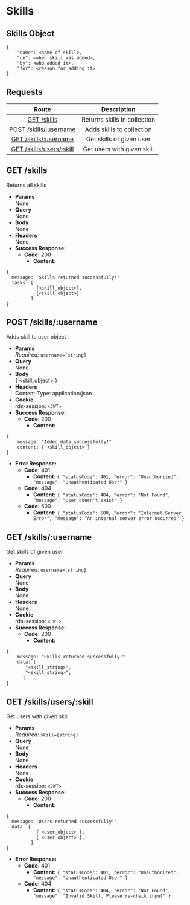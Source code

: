 # Skills

## Skills Object

```
{
    "name": <name of skill>,
    "on": <when skill was added>,
    "by": <who added it>,
    "for": <reason for adding it> 
}
```

## **Requests**

|                       Route                       |         Description          |
| :-----------------------------------------------: | :--------------------------: |
|            [GET /skills](#get-skills)             | Returns skills in collection |
|  [POST /skills/:username](#post-skillsusername)   |  Adds skills to collection   |
|   [GET /skills/:username](#get-skillsusername)    |   Get skills of given user   |
| [GET /skills/users/:skill](#get-skillsusersskill) |  Get users with given skill  |

## **GET /skills**

Returns all skills
- **Params**  
  None
- **Query**  
  None
- **Body**  
  None
- **Headers**  
  None
- **Success Response:**
  - **Code:** 200
    - **Content:**
```
{
  message: 'Skills returned successfully!'
  tasks: [
           {<skill_object>},
           {<skill_object>}
         ]
}
```

## **POST /skills/:username**

Adds skill to user object
- **Params**  
  _Required:_ `username=[string]`
- **Query**  
  None
- **Body**  
  { <skill_object> }
- **Headers**  
  Content-Type: application/json
- **Cookie**  
  rds-session: `<JWT>`
- **Success Response:**
  - **Code:** 200
    - **Content:**
```
{
    message: "Added data successfully!"
    content: { <skill_object> }
}
```
- **Error Response:**
  - **Code:** 401
    - **Content:** ` { "statusCode": 401, "error": "Unauthorized", "message": "Unauthenticated User" } `
  - **Code:** 404
    - **Content:** ` { "statusCode": 404, "error": "Not Found", "message": "User doesn't exist" } `
  - **Code:** 500
    - **Content:** ` { "statusCode": 500, "error": "Internal Server Error", "message": "An internal server error occurred" } `

## **GET /skills/:username**

Get skills of given user
- **Params**  
  _Required:_ `username=[string]`
- **Query**  
  None
- **Body**  
  None
- **Headers**  
  None
- **Cookie**  
  rds-session: `<JWT>`
- **Success Response:**
  - **Code:** 200
    - **Content:**
```
{
    message: "Skills returned successfully!"
    data: [
       "<skill_string>",
       "<skill_string>",
      ] 
}
```

## **GET /skills/users/:skill**

Get users with given skill
- **Params**  
  _Required:_ `skill=[string]`
- **Query**  
  None
- **Body**  
  None
- **Headers**  
  None
- **Cookie**  
  rds-session: `<JWT>`
- **Success Response:**
  - **Code:** 200
    - **Content:**
```
{
  message: 'Users returned successfully!'
  data: [
           { <user_object> },
           { <user_object> },
         ]
}
```
- **Error Response:**
  - **Code:** 401
    - **Content:** ` { "statusCode": 401, "error": "Unauthorized", "message": "Unauthenticated User" } `
  - **Code:** 404
    - **Content:** ` { "statusCode": 404, "error": "Not Found", "message": "Invalid Skill. Please re-check input" } `